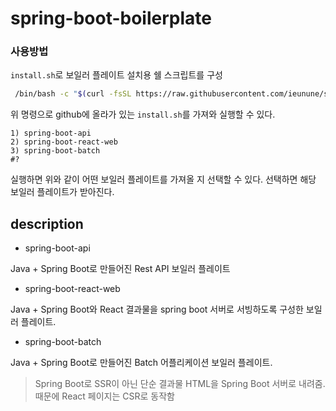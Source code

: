 # spring-boot-boilerplate

### 사용방법
`install.sh`로 보일러 플레이트 설치용 쉘 스크립트를 구성

```bash
 /bin/bash -c "$(curl -fsSL https://raw.githubusercontent.com/ieunune/spring-boot-boilerplate/main/install.sh)" 
```

위 명령으로 github에 올라가 있는 `install.sh`를 가져와 실행할 수 있다.

```
1) spring-boot-api
2) spring-boot-react-web
3) spring-boot-batch
#?
```

실행하면 위와 같이 어떤 보일러 플레이트를 가져올 지 선택할 수 있다. 선택하면 해당 보일러 플레이트가 받아진다.

## description

- spring-boot-api

Java + Spring Boot로 만들어진 Rest API 보일러 플레이트

- spring-boot-react-web

Java + Spring Boot와 React 결과물을 spring boot 서버로 서빙하도록 구성한 보일러 플레이트.

- spring-boot-batch

Java + Spring Boot로 만들어진 Batch 어플리케이션 보일러 플레이트.

> Spring Boot로 SSR이 아닌 단순 결과물 HTML을 Spring Boot 서버로 내려줌. 때문에 React 페이지는 CSR로 동작함
